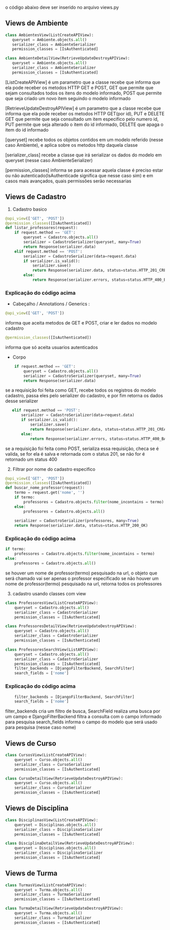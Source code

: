 o código abaixo deve ser inserido no arquivo views.py
## Views de Ambiente 
 ``` python
class AmbientesView(ListCreateAPIView):
    queryset = Ambiente.objects.all()
    serializer_class = AmbienteSerializer
    permission_classes = [IsAuthenticated]

class AmbienteDetailView(RetrieveUpdateDestroyAPIView):
    queryset = Ambiente.objects.all()
    serializer_class = AmbienteSerializer
    permission_classes = [IsAuthenticated]
```
[ListCreateAPIView] é um parametro que a classe recebe que informa que ela pode receber os metodos HTTP GET e POST, GET que permite
que sejam consultados todos os itens do modelo informado, POST que permite que seja criado um novo item seguindo o modelo informado

[RetrieveUpdateDestroyAPIView] é um parametro que a classe recebe que informa que ela pode receber os metodos HTTP GET(por id), PUT e DELETE
GET que permite que seja consultado um item especifico pelo numero id, PUT permite que seja alterado o item do id informado, DELETE que apaga o item do id informado

[queryset] recebe todos os objetos contidos em um modelo referido (nesse caso Ambiente), e aplica sobre  os metodos http daquela classe

[serializer_class] recebe a classe que irá serializar os dados do modelo em queryset (nesse caso AmbienteSerializer)

[permission_classes] informa se para acessar aquela classe é preciso estar ou não autenticado(IsAuthenticade significa que nesse caso sim)
e em casos mais avançados, quais permissões serão necessarias


## Views de Cadastro
1. Cadastro basico
``` python
@api_view(['GET', 'POST'])
@permission_classes([IsAuthenticated])
def listar_professores(request):
    if request.method == 'GET':
        queryset = Cadastro.objects.all()
        serializer = CadastroSerializer(queryset, many=True)
        return Response(serializer.data)
    elif request.method == 'POST':
        serializer = CadastroSerializer(data=request.data)
        if serializer.is_valid():
            serializer.save()
            return Response(serializer.data, status=status.HTTP_201_CREATED)
        else:
            return Response(serializer.errors, status=status.HTTP_400_BAD_REQUEST)
```
### Explicação do código acima

* Cabeçalho / Annotations / Generics :
``` python
@api_view(['GET', 'POST'])
``` 
informa que aceita metodos de GET e POST, criar e ler dados no modelo cadastro
``` python
@permission_classes([IsAuthenticated])
``` 
informa que só aceita usuarios autenticados

* Corpo
``` python
    if request.method == 'GET':
        queryset = Cadastro.objects.all()
        serializer = CadastroSerializer(queryset, many=True)
        return Response(serializer.data)
 ```
 se a requisição foi feita como GET, recebe todos os registros do modelo cadastro, passa eles pelo serializer do cadastro, e por fim retorna os dados desse serializer
 ``` python
    elif request.method == 'POST':
        serializer = CadastroSerializer(data=request.data)
        if serializer.is_valid():
            serializer.save()
            return Response(serializer.data, status=status.HTTP_201_CREATED)
        else:
            return Response(serializer.errors, status=status.HTTP_400_BAD_REQUEST)
```
se a requisição foi feita como POST, serializa essa requisição, checa se é valida, se for ela é salva e retornada com o status 201, se não for é retornado um status 400

2. Filtrar por nome do cadastro especifico
``` python
@api_view(['GET', 'POST'])
@permission_classes([IsAuthenticated])
def buscar_nome_professor(request):
    termo = request.get('nome', '')
    if termo:
        professores = Cadastro.objects.filter(nome_incontains = termo)
    else:
        professores = Cadastro.objects.all()
    
    serializer = CadastroSerializer(professores, many=True)
    return Response(serializer.data, status=status.HTTP_200_OK)
```
### Explicação do código acima
``` python
if termo:
    professores = Cadastro.objects.filter(nome_incontains = termo)
else:
    professores = Cadastro.objects.all()
```
se houver um nome de professor(termo) pesquisado na url, o objeto que será chamado vai ser apenas o professor especificado
se não houver um nome de professor(termo) pesquisado na url, retorna todos os professores  

3. cadastro usando classes com view
``` python
class ProfessoresView(ListCreateAPIView):
    queryset = Cadastro.objects.all()
    serializer_class = CadastroSerializer
    permission_classes = [IsAuthenticated]

class ProfessoresDetailView(RetrieveUpdateDestroyAPIView):
    queryset = Cadastro.objects.all()
    serializer_class = CadastroSerializer
    permission_classes = [IsAuthenticated]

class ProfessoresSearchView(ListAPIView):
    queryset = Cadastro.objects.all()
    serializer_class = CadastroSerializer
    permission_classes = [IsAuthenticated]
    filter_backends = [DjangoFilterBackend, SearchFilter]
    search_fields = ['nome']
```
### Explicação do código acima
``` python
    filter_backends = [DjangoFilterBackend, SearchFilter]
    search_fields = ['nome']
```
filter_backends cria um filtro de busca, SearchField realiza uma busca por um campo e DjangoFilterBackend filtra a consulta com o campo informado para pesquisa
search_fields informa o campo do modelo que será usado para pesquisa (nesse caso nome)

## Views de Curso
``` python
class CursosView(ListCreateAPIView):
    queryset = Curso.objects.all()
    serializer_class = CursoSerializer
    permission_classes = [IsAuthenticated]

class CursoDetailView(RetrieveUpdateDestroyAPIView):
    queryset = Curso.objects.all()
    serializer_class = CursoSerializer
    permission_classes = [IsAuthenticated]
```

## Views de Disciplina
``` python
class DisciplinasView(ListCreateAPIView):
    queryset = Disciplinas.objects.all()
    serializer_class = DisciplinaSerializer
    permission_classes = [IsAuthenticated]

class DisciplinaDetailView(RetrieveUpdateDestroyAPIView):
    queryset = Disciplinas.objects.all()
    serializer_class = DisciplinaSerializer
    permission_classes = [IsAuthenticated]
```

## Views de Turma
``` python
class TurmasView(ListCreateAPIView):
    queryset = Turma.objects.all()
    serializer_class = TurmaSerializer
    permission_classes = [IsAuthenticated]

class TurmaDetailView(RetrieveUpdateDestroyAPIView):
    queryset = Turma.objects.all()
    serializer_class = TurmaSerializer
    permission_classes = [IsAuthenticated]
```